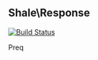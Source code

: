 Shale\Response
-----

[![Build Status](https://travis-ci.org/ShalePHP/Response.png?branch=master)](https://travis-ci.org/ShalePHP/Response)

Preq
